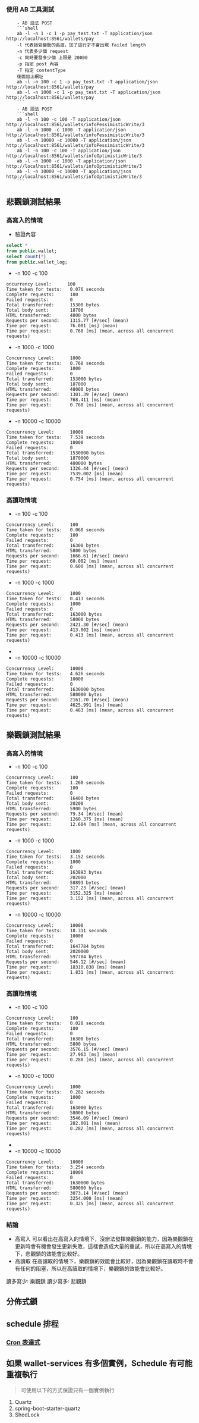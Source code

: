 ### 使用 AB 工具測試

        - AB 語法 POST
        ```shell
        ab -l -n 1 -c 1 -p pay_test.txt -T application/json http://localhost:8561/wallets/pay
        -l 代表接受變動的長度，加了這行才不會出現 failed length
        -n 代表多少個 request
        -c 同時要發多少個 上限是 20000
        -p 指定 post 內容
        -T 指定 contentType
        後面加上網址
        ab -l -n 100 -c 1 -p pay_test.txt -T application/json http://localhost:8561/wallets/pay
        ab -l -n 1000 -c 1 -p pay_test.txt -T application/json http://localhost:8561/wallets/pay
        ``` 
        - AB 語法 POST
        ```shell
        ab -l -n 100 -c 100 -T application/json http://localhost:8561/wallets/infoPessimisticWrite/3        
        ab -l -n 1000 -c 1000 -T application/json http://localhost:8561/wallets/infoPessimisticWrite/3
        ab -l -n 10000 -c 10000 -T application/json http://localhost:8561/wallets/infoPessimisticWrite/3
        ab -l -n 100 -c 100 -T application/json http://localhost:8561/wallets/infoOptimisticWrite/3
        ab -l -n 1000 -c 1000 -T application/json http://localhost:8561/wallets/infoOptimisticWrite/3
        ab -l -n 10000 -c 10000 -T application/json http://localhost:8561/wallets/infoOptimisticWrite/3          
        ```

## 悲觀鎖測試結果

### 高寫入的情境

- 驗證內容

```sql
select *
from public.wallet;
select count(*)
from public.wallet_log;
```

- -n 100 -c 100

```shell
oncurrency Level:      100
Time taken for tests:   0.076 seconds
Complete requests:      100
Failed requests:        0
Total transferred:      15300 bytes
Total body sent:        18700
HTML transferred:       4800 bytes
Requests per second:    1315.77 [#/sec] (mean)
Time per request:       76.001 [ms] (mean)
Time per request:       0.760 [ms] (mean, across all concurrent requests)
```

- -n 1000 -c 1000

```shell
Concurrency Level:      1000
Time taken for tests:   0.768 seconds
Complete requests:      1000
Failed requests:        0
Total transferred:      153000 bytes
Total body sent:        187000
HTML transferred:       48000 bytes
Requests per second:    1301.39 [#/sec] (mean)
Time per request:       768.411 [ms] (mean)
Time per request:       0.768 [ms] (mean, across all concurrent requests)
```

- -n 10000 -c 10000

```shell
Concurrency Level:      10000
Time taken for tests:   7.539 seconds
Complete requests:      10000
Failed requests:        0
Total transferred:      1530000 bytes
Total body sent:        1870000
HTML transferred:       480000 bytes
Requests per second:    1326.44 [#/sec] (mean)
Time per request:       7539.002 [ms] (mean)
Time per request:       0.754 [ms] (mean, across all concurrent requests)
```

### 高讀取情境

- -n 100 -c 100

```shell
Concurrency Level:      100
Time taken for tests:   0.060 seconds
Complete requests:      100
Failed requests:        0
Total transferred:      16300 bytes
HTML transferred:       5800 bytes
Requests per second:    1666.61 [#/sec] (mean)
Time per request:       60.002 [ms] (mean)
Time per request:       0.600 [ms] (mean, across all concurrent requests)
```

- -n 1000 -c 1000

```shell
Concurrency Level:      1000
Time taken for tests:   0.413 seconds
Complete requests:      1000
Failed requests:        0
Total transferred:      163000 bytes
HTML transferred:       58000 bytes
Requests per second:    2421.30 [#/sec] (mean)
Time per request:       413.002 [ms] (mean)
Time per request:       0.413 [ms] (mean, across all concurrent requests)
```

-
- -n 10000 -c 10000

```shell
Concurrency Level:      10000
Time taken for tests:   4.626 seconds
Complete requests:      10000
Failed requests:        0
Total transferred:      1630000 bytes
HTML transferred:       580000 bytes
Requests per second:    2161.70 [#/sec] (mean)
Time per request:       4625.991 [ms] (mean)
Time per request:       0.463 [ms] (mean, across all concurrent requests)
```

## 樂觀鎖測試結果

### 高寫入的情境

- -n 100 -c 100

```shell
Concurrency Level:      100
Time taken for tests:   1.260 seconds
Complete requests:      100
Failed requests:        0
Total transferred:      16400 bytes
Total body sent:        20200
HTML transferred:       5900 bytes
Requests per second:    79.34 [#/sec] (mean)
Time per request:       1260.375 [ms] (mean)
Time per request:       12.604 [ms] (mean, across all concurrent requests)
```

- -n 1000 -c 1000

```shell
Concurrency Level:      1000
Time taken for tests:   3.152 seconds
Complete requests:      1000
Failed requests:        0
Total transferred:      163893 bytes
Total body sent:        202000
HTML transferred:       58893 bytes
Requests per second:    317.23 [#/sec] (mean)
Time per request:       3152.325 [ms] (mean)
Time per request:       3.152 [ms] (mean, across all concurrent requests)
```

- -n 10000 -c 10000

```shell
Concurrency Level:      10000
Time taken for tests:   18.311 seconds
Complete requests:      10000
Failed requests:        0
Total transferred:      1647784 bytes
Total body sent:        2020000
HTML transferred:       597784 bytes
Requests per second:    546.12 [#/sec] (mean)
Time per request:       18310.838 [ms] (mean)
Time per request:       1.831 [ms] (mean, across all concurrent requests)
```

### 高讀取情境

- -n 100 -c 100

```shell
Concurrency Level:      100
Time taken for tests:   0.028 seconds
Complete requests:      100
Failed requests:        0
Total transferred:      16300 bytes
HTML transferred:       5800 bytes
Requests per second:    3576.15 [#/sec] (mean)
Time per request:       27.963 [ms] (mean)
Time per request:       0.280 [ms] (mean, across all concurrent requests)
```

- -n 1000 -c 1000

```shell
Concurrency Level:      1000
Time taken for tests:   0.282 seconds
Complete requests:      1000
Failed requests:        0
Total transferred:      163000 bytes
HTML transferred:       58000 bytes
Requests per second:    3546.09 [#/sec] (mean)
Time per request:       282.001 [ms] (mean)
Time per request:       0.282 [ms] (mean, across all concurrent requests)
```

-
- -n 10000 -c 10000

```shell
Concurrency Level:      10000
Time taken for tests:   3.254 seconds
Complete requests:      10000
Failed requests:        0
Total transferred:      1630000 bytes
HTML transferred:       580000 bytes
Requests per second:    3073.14 [#/sec] (mean)
Time per request:       3254.000 [ms] (mean)
Time per request:       0.325 [ms] (mean, across all concurrent requests)
```

### 結論

- 高寫入
  可以看出在高寫入的情境下，沒辦法發揮樂觀鎖的能力，因為樂觀鎖在更新時會有機會發生更新失敗，這樣會造成大量的重試，所以在高寫入的情境下，悲觀鎖的效能會比較好。
- 高讀取
  在高讀取的情境下，樂觀鎖的效能會比較好，因為樂觀鎖在讀取時不會有任何的阻塞，所以在高讀取的情境下，樂觀鎖的效能會比較好。

讀多寫少: 樂觀鎖
讀少寫多: 悲觀鎖

## 分佈式鎖

## schedule 排程

### [Cron 表達式](https://youngff.github.io/MyHearthStone/spring%20framework/spring-util/spring-cron/)

## 如果 wallet-services 有多個實例，Schedule 有可能重複執行

> 可使用以下的方式保證只有一個實例執行

1. Quartz
2. spring-boot-starter-quartz
3. ShedLock